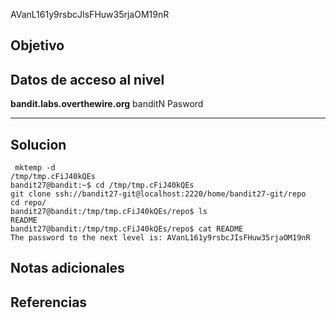 AVanL161y9rsbcJIsFHuw35rjaOM19nR
## Objetivo

## Datos de acceso al nivel
**bandit.labs.overthewire.org**
banditN
Pasword
****** 
## Solucion
```
 mktemp -d
/tmp/tmp.cFiJ40kQEs
bandit27@bandit:~$ cd /tmp/tmp.cFiJ40kQEs
git clone ssh://bandit27-git@localhost:2220/home/bandit27-git/repo
cd repo/
bandit27@bandit:/tmp/tmp.cFiJ40kQEs/repo$ ls
README
bandit27@bandit:/tmp/tmp.cFiJ40kQEs/repo$ cat README 
The password to the next level is: AVanL161y9rsbcJIsFHuw35rjaOM19nR

```
## Notas adicionales 

## Referencias